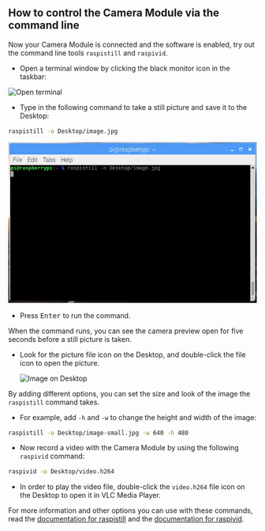 ## How to control the Camera Module via the command line

Now your Camera Module is connected and the software is enabled, try out the command line tools `raspistill` and `raspivid`.

- Open a terminal window by clicking the black monitor icon in the taskbar:

![Open terminal](images/open-terminal-annotated.png)

- Type in the following command to take a still picture and save it to the Desktop:

```bash
raspistill -o Desktop/image.jpg
```

![raspistill command entered into the terminal](images/raspistill-image.png)

- Press <kbd>Enter</kbd> to run the command.

When the command runs, you can see the camera preview open for five seconds before a still picture is taken. 

- Look for the picture file icon on the Desktop, and double-click the file icon to open the picture.

    ![Image on Desktop](images/desktop-annotated.png)

By adding different options, you can set the size and look of the image the `raspistill` command takes.

- For example, add `-h` and `-w` to change the height and width of the image:

```bash
raspistill -o Desktop/image-small.jpg -w 640 -h 480
```

- Now record a video with the Camera Module by using the following `raspivid` command:

```bash
raspivid -o Desktop/video.h264
```

- In order to play the video file, double-click the `video.h264` file icon on the Desktop to open it in VLC Media Player.

For more information and other options you can use with these commands, read the [documentation for raspistill](https://www.raspberrypi.org/documentation/usage/camera/raspicam/raspistill.md) and the [documentation for raspivid](https://www.raspberrypi.org/documentation/usage/camera/raspicam/raspivid.md).
